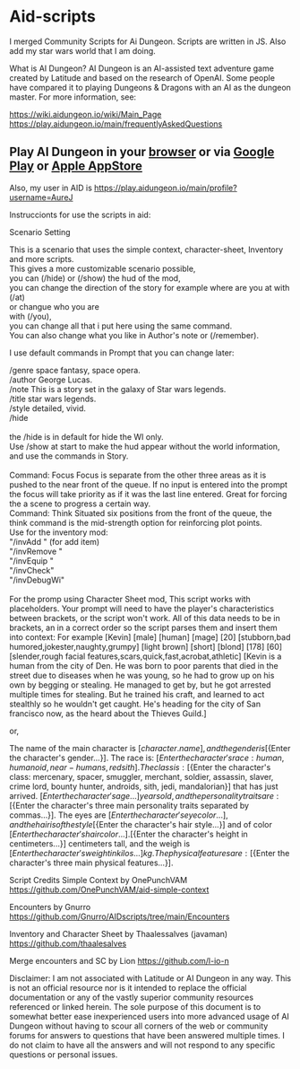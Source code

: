 # Aid-scripts

I merged Community Scripts for Ai Dungeon. 
Scripts are written in JS.
Also add my star wars world that I am doing.

What is AI Dungeon?
AI Dungeon is an AI-assisted text adventure game created by Latitude and based on the research of OpenAI. Some people have compared it to playing Dungeons & Dragons with an AI as the dungeon master. For more information, see:

https://wiki.aidungeon.io/wiki/Main_Page <br />
https://play.aidungeon.io/main/frequentlyAskedQuestions

## Play AI Dungeon in your [browser](https://play.aidungeon.io/) or via [Google Play](https://play.google.com/store/apps/details?id=com.aidungeon) or [Apple AppStore](https://apps.apple.com/us/app/ai-dungeon/id1491268416)

Also, my user in AID is https://play.aidungeon.io/main/profile?username=AureJ

Instruccionts for use the scripts in aid:

Scenario Setting <br />

This is a scenario that uses the simple context, character-sheet, Inventory and more scripts. <br />
This gives a more customizable scenario possible, <br />
you can (/hide) or (/show) the hud of the mod, <br />
you can change the direction of the story for example where are you at with (/at) <br />
or changue who you are <br />
with (/you), <br />
you can change all that i put here using the same command. <br />
You can also change what you like in Author's note or (/remember). <br />

I use default commands in Prompt that you can change later: <br />

/genre space fantasy, space opera. <br />
/author George Lucas. <br />
/note This is a story set in the galaxy of Star wars legends. <br />
/title star wars legends. <br />
/style detailed, vivid. <br />
/hide <br />
<br />
the /hide is in default for hide the WI only. <br />
Use /show at start to make the hud appear without the world information, and use the commands in Story. <br />
<br />
Command: Focus
Focus is separate from the other three areas as it is pushed to the near front of the queue. If no input is entered into the prompt the focus will take priority as if it was the last line entered. Great for forcing the a scene to progress a certain way.
<br />
Command: Think
Situated six positions from the front of the queue, the think command is the mid-strength option for reinforcing plot points.
<br />
Use for the inventory mod:
<br />
"/invAdd <item> <number>" (for add item) <br />
"/invRemove <item> <number>" <br />
"/invEquip <item>" <br />
"/invCheck" <br />
"/invDebugWi" <br />
<br />
For the promp using Character Sheet mod, This script works with placeholders. Your prompt will need to have the player's characteristics between brackets, or the script won't work. All of this data needs to be in brackets, an in a correct order so the script parses them and insert them into context:
 For example
[Kevin] [male] [human] [mage] [20] [stubborn,bad humored,jokester,naughty,grumpy] [light brown] [short] [blond] [178] [60] [slender,rough facial features,scars,quick,fast,acrobat,athletic] [Kevin is a human from the city of Den. He was born to poor parents that died in the street due to diseases when he was young, so he had to grow up on his own by begging or stealing. He managed to get by, but he got arrested multiple times for stealing. But he trained his craft, and learned to act stealthly so he wouldn't get caught. He's heading for the city of San francisco now, as the heard about the Thieves Guild.]

or,

The name of the main character is [${character.name}], and the gender is [${Enter the character's gender...}]. The race is: [${Enter the character's race: human, humanoid, near-humans, red sith}]. The class is: [${Enter the character's class: mercenary, spacer, smuggler, merchant, soldier, assassin, slaver, crime lord, bounty hunter, androids, sith, jedi, mandalorian}] that has just arrived. [${Enter the character's age...}] years old, and the personality traits are: [${Enter the character's three main personality traits separated by commas...}]. The eyes are [${Enter the character's eye color...}], and the hair is of the style [${Enter the character's hair style...}] and of color [${Enter the character's hair color...}]. [${Enter the character's height in centimeters...}] centimeters tall, and the weigh is [${Enter the character's weight in kilos...}] kg. The physical features are: [${Enter the character's three main physical features...}].

Script Credits
Simple Context by OnePunchVAM
https://github.com/OnePunchVAM/aid-simple-context

Encounters by Gnurro
https://github.com/Gnurro/AIDscripts/tree/main/Encounters

Inventory and Character Sheet by Thaalessalves (javaman)
https://github.com/thaalesalves

Merge encounters and SC by Lion
https://github.com/l-io-n






Disclaimer: I am not associated with Latitude or AI Dungeon in any way. This is not an official resource nor is it intended to replace the official documentation or any of the vastly superior community resources referenced or linked herein. The sole purpose of this document is to somewhat better ease inexperienced users into more advanced usage of AI Dungeon without having to scour all corners of the web or community forums for answers to questions that have been answered multiple times.
I do not claim to have all the answers and will not respond to any specific questions or personal issues.
